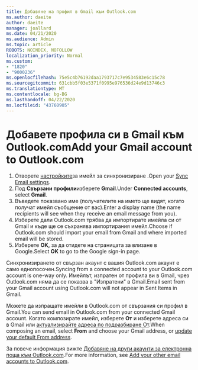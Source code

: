 ```yaml
---
title: Добавяне на профил в Gmail към Outlook.com
ms.author: daeite
author: daeite
manager: joallard
ms.date: 04/21/2020
ms.audience: Admin
ms.topic: article
ROBOTS: NOINDEX, NOFOLLOW
localization_priority: Normal
ms.custom:
- "1820"
- "9000236"
ms.openlocfilehash: 75e5c4b76192daa1793717c7e9534583e6c15c78
ms.sourcegitcommit: 631cbb5f03e5371f0995e976536d24e9d13746c3
ms.translationtype: MT
ms.contentlocale: bg-BG
ms.lasthandoff: 04/22/2020
ms.locfileid: "43760905"
---
```

# <a name="add-your-gmail-account-to-outlookcom"></a><span data-ttu-id="e549a-102">Добавете профила си в Gmail към Outlook.com</span><span class="sxs-lookup"><span data-stu-id="e549a-102">Add your Gmail account to Outlook.com</span></span>

1. <span data-ttu-id="e549a-103">Отворете [настройките](https://go.microsoft.com/fwlink/?linkid=875264)за имейл за синхронизиране .</span><span class="sxs-lookup"><span data-stu-id="e549a-103">Open your [Sync Email settings](https://go.microsoft.com/fwlink/?linkid=875264).</span></span>
2. <span data-ttu-id="e549a-104">Под **Свързани профили**изберете **Gmail**.</span><span class="sxs-lookup"><span data-stu-id="e549a-104">Under **Connected accounts**, select **Gmail**.</span></span>
3. <span data-ttu-id="e549a-105">Въведете показвано име (получателите на името ще видят, когато получат имейл съобщение от вас).</span><span class="sxs-lookup"><span data-stu-id="e549a-105">Enter a display name (the name recipients will see when they receive an email message from you).</span></span>
4. <span data-ttu-id="e549a-106">Изберете дали Outlook.com трябва да импортирате имейла си от Gmail и къде ще се съхранява импортирания имейл.</span><span class="sxs-lookup"><span data-stu-id="e549a-106">Choose if Outlook.com should import your email from Gmail and where imported email will be stored.</span></span>
5. <span data-ttu-id="e549a-107">Изберете **OK,** за да отидете на страницата за влизане в Google.</span><span class="sxs-lookup"><span data-stu-id="e549a-107">Select **OK** to go to the Google sign-in page.</span></span>

<span data-ttu-id="e549a-108">Синхронизирането от свързан акаунт с вашия Outlook.com акаунт е само еднопосочен.</span><span class="sxs-lookup"><span data-stu-id="e549a-108">Syncing from a connected account to your Outlook.com account is one-way only.</span></span> <span data-ttu-id="e549a-109">Имейлът, изпратен от профила ви в Gmail, чрез Outlook.com няма да се показва в "Изпратени" в Gmail.</span><span class="sxs-lookup"><span data-stu-id="e549a-109">Email sent from your Gmail account using Outlook.com will not appear in Sent Items in Gmail.</span></span>

<span data-ttu-id="e549a-110">Можете да изпращате имейли в Outlook.com от свързания си профил в Gmail.</span><span class="sxs-lookup"><span data-stu-id="e549a-110">You can send email in Outlook.com from your connected Gmail account.</span></span> <span data-ttu-id="e549a-111">Когато композирате имейл, изберете **От** и изберете адреса си в Gmail или [актуализирайте адреса по подразбиране От](https://go.microsoft.com/fwlink/?linkid=875264).</span><span class="sxs-lookup"><span data-stu-id="e549a-111">When composing an email, select **From** and choose your Gmail address, or [update your default From address](https://go.microsoft.com/fwlink/?linkid=875264).</span></span>

<span data-ttu-id="e549a-112">За повече информация вижте [Добавяне на други акаунти за електронна поща към Outlook.com](https://support.office.com/article/c5224df4-5885-4e79-91ba-523aa743f0ba?wt.mc_id=Office_Outlook_com_Alchemy).</span><span class="sxs-lookup"><span data-stu-id="e549a-112">For more information, see [Add your other email accounts to Outlook.com](https://support.office.com/article/c5224df4-5885-4e79-91ba-523aa743f0ba?wt.mc_id=Office_Outlook_com_Alchemy).</span></span>